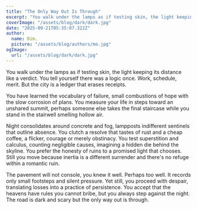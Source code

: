 ```yaml
---
title: "The Only Way Out Is Through"
excerpt: "You walk under the lamps as if testing skin, the light keeping its distance like a verdict. You tell yourself there was a logic once."
coverImage: "/assets/blog/dark/dark.jpg"
date: "2025-09-21T05:35:07.322Z"
author:
  name: Dim.
  picture: "/assets/blog/authors/me.jpg"
ogImage:
  url: "/assets/blog/dark/dark.jpg"
---
```


You walk under the lamps as if testing skin, the light keeping its distance like a verdict. You tell yourself there was a logic once. Work, schedule, merit. But the city is a ledger that erases receipts.  

You have learned the vocabulary of failure, small combustions of hope with the slow corrosion of plans. You measure your life in steps toward an unshared summit, perhaps someone else takes the final staircase while you stand in the stairwell smelling hollow air. 

Night consolidates around concrete and fog, lampposts indifferent sentinels that outline absence. You clutch a resolve that tastes of rust and a cheap coffee, a flicker, courage or merely obstinacy. You test superstition and calculus, counting negligible causes, imagining a hidden die behind the skyline. You prefer the honesty of ruins to a promised light that chooses. Still you move because inertia is a different surrender and there's no refuge within a romantic ruin.

The pavement will not console, you knew it well. Perhaps too well. It records only small footsteps and silent pressure. Yet still, you proceed with despair, translating losses into a practice of persistence. You accept that the heavens have rules you cannot bribe, but you always step against the night. The road is dark and scary but the only way out is through.